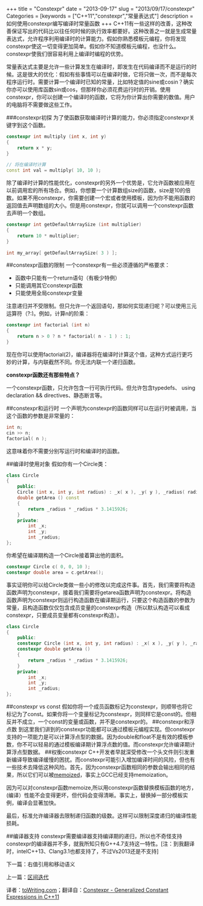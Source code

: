 +++
title = "Constexpr"
date = "2013-09-17"
slug = "2013/09/17/constexpr"
Categories = [keywords = ["C++11","constexpr","常量表达式"]
description = 如何使用constexpr编写编译时常量函数
+++
C++11有一些这样的改善，这种改善保证写出的代码比以往任何时候的执行效率都要好。这种改善之一就是生成常量表达式，允许程序利用编译时的计算能力。假如你熟悉模板元编程，你将发现constexpr使这一切变得更加简单。假如你不知道模板元编程，也没什么。constexpr使我们很容易利用上编译时编程的优势。

常量表达式主要是允许一些计算发生在编译时，即发生在代码编译而不是运行的时候。这是很大的优化：假如有些事情可以在编译时做，它将只做一次，而不是每次程序运行时。需要计算一个编译时已知的常量，比如特定值的sine或cosin？确实你亦可以使用库函数sin或cos，但那样你必须花费运行时的开销。使用constexpr，你可以创建一个编译时的函数，它将为你计算出你需要的数值。用户的电脑将不需要做这些工作。

###constexpr初探
为了使函数获取编译时计算的能力，你必须指定constexpr关键字到这个函数。

```cpp
constexpr int multiply (int x, int y)
{
    return x * y;
}
 
// 将在编译时计算
const int val = multiply( 10, 10 );
```
除了编译时计算的性能优化，constexpr的另外一个优势是，它允许函数被应用在以前调用宏的所有场合。例如，你想要一个计算数组size的函数，size是10的倍数。如果不用constexpr，你需要创建一个宏或者使用模板，因为你不能用函数的返回值去声明数组的大小。但是用constexpr，你就可以调用一个constexpr函数去声明一个数组。

```cpp
constexpr int getDefaultArraySize (int multiplier)
{
    return 10 * multiplier;
}
 
int my_array[ getDefaultArraySize( 3 ) ];
```
##constexpr函数的限制
一个constexpr有一些必须遵循的严格要求：

 * 函数中只能有一个return语句（有极少特例）
 * 只能调用其它constexpr函数
 * 只能使用全局constexpr变量
 
注意递归并不受限制。但只允许一个返回语句，那如何实现递归呢？可以使用三元运算符（?:)。例如，计算n的阶乘：
```cpp
constexpr int factorial (int n)
{
    return n > 0 ? n * factorial( n - 1 ) : 1;
}
```
现在你可以使用factorial(2)，编译器将在编译时计算这个值，这种方式运行更巧妙的计算，与内联截然不同。你无法内联一个递归函数。

**constexpr函数还有那些特点？**

一个constexpr函数，只允许包含一行可执行代码。但允许包含typedefs、 using declaration && directives、静态断言等。

##constexpr和运行时
一个声明为constexpr的函数同样可以在运行时被调用，当这个函数的参数是非常量的：
```cpp
int n;
cin >> n;
factorial( n );
```
这意味着你不需要分别写运行时和编译时的函数。

##编译时使用对象
假如你有一个Circle类：
```cpp
class Circle
{
    public:
    Circle (int x, int y, int radius) : _x( x ), _y( y ), _radius( radius ) {}
    double getArea () const
    {
        return _radius * _radius * 3.1415926;
    }
    private:
        int _x;
        int _y;
        int _radius;
};
```
你希望在编译期构造一个Circle接着算出他的面积。
```cpp
constexpr Circle c( 0, 0, 10 );
constexpr double area = c.getArea();
```
事实证明你可以给Circle类做一些小的修改以完成这件事。首先，我们需要将构造函数声明为constexpr，接着我们需要将getarea函数声明为constexpr。将构造函数声明为constexpr则运行构造函数在编译期运行，只要这个构造函数的参数为常量，且构造函数仅仅包含成员变量的constexpr构造（所以默认构造可以看成constexpr，只要成员变量都有constexpr构造）。
```cpp
class Circle
{
    public:
    constexpr Circle (int x, int y, int radius) : _x( x ), _y( y ), _radius( radius ) {}
    constexpr double getArea () 
    {
        return _radius * _radius * 3.1415926;
    }
    private:
        int _x;
        int _y;
        int _radius;
};
```
##constexpr vs const
假如你将一个成员函数标记为constexpr，则顺带也将它标记为了const。如果你将一个变量标记为constexpr，则同样它是const的。但相反并不成立，一个const的变量或函数，并不是constexpr的。
##constexpr和浮点数
到这里我们讲到的constexpr功能都可以通过模板元编程实现。但constexpr支持的一项能力是可以计算浮点型的数据。因为double和float不是有效的模板参数，你不可以轻易的通过模板编译期计算浮点数的值。而constexpr允许编译期计算浮点型数据。
##权衡constexpr
C++开发者早就深受修改一个头文件则引发重新编译导致编译缓慢的困扰。而constexpr可能引入增加编译时间的风险，但也有一些技术去降低这种风险。首先，因为constexpr函数相同的参数会输出相同的结果，所以它们可以被[memoized][1]，事实上GCC已经支持memoization。

因为可以对constexpr函数memoize,所以用constexpr函数替换模板函数的地方，(编译）性能不会变得更坏，但代码会变得清晰。事实上，替换掉一部分模板实例，编译会显著加快。

最后，标准允许编译器去限制递归函数的级数。这样可以限制深度递归的编译性能损耗。

##编译器支持
constexpr需要编译器支持编译期的递归，所以也不奇怪支持constexpr的编译器并不多，就我所知只有G++4.7支持这一特性。[注：到我翻译时，intelC++13、Clang3.1也都支持了，不过Vs2013还是不支持]

下一篇：右值引用和移动语义

上一篇：[区间迭代][2]

译者：[toWriting.com](/)；翻译自：[Constexpr - Generalized Constant Expressions in C++11][3]

 [1]:http://en.wikipedia.org/wiki/Memoization
 [2]:/blog/2013/08/20/ranged-for-loop/
 [3]:http://www.cprogramming.com/c++11/c++11-compile-time-processing-with-constexpr.html
 [4]:/blog/2013/09/30/rvalue-references-and-move-semantics/
